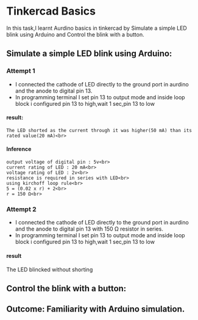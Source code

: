 # Tinkercad Basics
In this task,I learnt Aurdino basics in tinkercad by Simulate a simple LED blink using Arduino and Control the blink with a button.


## Simulate a simple LED blink using Arduino:

### Attempt 1
- I connected the cathode of LED directly to the ground port in aurdino and the anode to digital pin 13.
- In programming terminal I set pin 13 to output mode and inside loop block i configured pin 13 to high,wait 1 sec,pin 13 to low
####   result:
    The LED shorted as the current through it was higher(50 mA) than its rated value(20 mA)<br>
####   Inference
    output voltage of digital pin : 5v<br>
    current rating of LED : 20 mA<br>
    voltage rating of LED : 2v<br>
    resistance is required in series with LED<br>
    using kirchoff loop rule<br>
    5 = (0.02 x r) + 2<br>
    r = 150 Ω<br>

### Attempt 2
- I connected the cathode of LED directly to the ground port in aurdino and the anode to digital pin 13 with 150 Ω resistor in series.
- In programming terminal I set pin 13 to output mode and inside loop block i configured pin 13 to high,wait 1 sec,pin 13 to low
#### result
  The LED blincked without shorting
 
## Control the blink with a button:
  


## Outcome: Familiarity with Arduino simulation.
